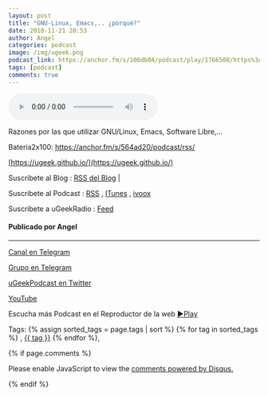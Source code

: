 ```yaml
---
layout: post
title: "GNU-Linux, Emacs,.. ¿porqué?"
date: 2018-11-21 20:53
author: Angel
categories: podcast
image: /img/ugeek.png
podcast_link: https://anchor.fm/s/106db04/podcast/play/1766508/https%3A%2F%2Fd3ctxlq1ktw2nl.cloudfront.net%2Fstaging%2F2018-10-21%2FGNU-Linux--Emacs-----porqu---e254ff269e021.m4a
tags: [podcast]
comments: true
---
```



<audio controls>
<source src='https://anchor.fm/s/106db04/podcast/play/1766508/https%3A%2F%2Fd3ctxlq1ktw2nl.cloudfront.net%2Fstaging%2F2018-10-21%2FGNU-Linux--Emacs-----porqu---e254ff269e021.m4a'>
Your browser does not support the audio element.
</audio>



Razones por las que utilizar GNU/Linux, Emacs, Software Libre,...

Bateria2x100: https://anchor.fm/s/564ad20/podcast/rss/

[https://ugeek.github.io/](https://ugeek.github.io/)

Suscribete al Blog :  [RSS del Blog](https://ugeek.github.io/blog) |

Suscribete al Podcast :  [RSS](https://ugeek.github.io/podcast) , [ITunes](https://itunes.apple.com/us/podcast/ugeek/id1201421866?mt=2) , [ivoox](https://www.ivoox.com/podcast-ugeek_sq_f1383493_1.html)

Suscribete a uGeekRadio : [Feed](http://feeds.feedburner.com/uGeekRadio)  
#### Publicado por Angel  	

---  


[Canal en Telegram](https://t.me/uGeek) 

[Grupo en Telegram](https://t.me/uGeekPodcast)  

[uGeekPodcast en Twitter](https://twitter.com/ugeekpodcast)  

[YouTube](https://www.youtube.com/channel/UCVmGqdwOeswJ55IFmsYNlww)  

Escucha más Podcast en el Reproductor de la web [►Play](https://ugeek.github.io/podcasts/)  

Tags: {% assign sorted_tags = page.tags | sort %} {% for tag in sorted_tags %} , <span class="tag"><a href="/tag#{{ tag }}">{{ tag }}</a></span> {% endfor %},  

{% if page.comments %}
<div id="disqus_thread"></div>
<script>

/**
*  RECOMMENDED CONFIGURATION VARIABLES: EDIT AND UNCOMMENT THE SECTION BELOW TO INSERT DYNAMIC VALUES FROM YOUR PLATFORM OR CMS.
*  LEARN WHY DEFINING THESE VARIABLES IS IMPORTANT: https://disqus.com/admin/universalcode/#configuration-variables*/
/*
var disqus_config = function () {
this.page.url = PAGE_URL;  // Replace PAGE_URL with your page's canonical URL variable
this.page.identifier = PAGE_IDENTIFIER; // Replace PAGE_IDENTIFIER with your page's unique identifier variable
};
*/
(function() { // DON'T EDIT BELOW THIS LINE
var d = document, s = d.createElement('script');
s.src = 'https://https-angelbcn-github-io-ugeek.disqus.com/embed.js';
s.setAttribute('data-timestamp', +new Date());
(d.head || d.body).appendChild(s);
})();
</script>
<noscript>Please enable JavaScript to view the <a href="https://disqus.com/?ref_noscript">comments powered by Disqus.</a></noscript>

{% endif %}

<script id="dsq-count-scr" src="//https-angelbcn-github-io-ugeek.disqus.com/count.js" async></script>